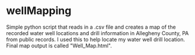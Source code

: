# wellMapping
Simple python script that reads in a .csv file and creates a
map of the recorded water well locations and drill information
in Allegheny County, PA from public records.  I used  this to 
help locate my water well drill location.  Final map output is
called "Well_Map.html".